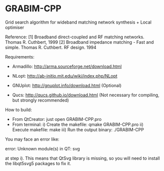# GRABIM-CPP
Grid search algorithm for wideband matching network synthesis + Local optimiser

Reference:
[1] Broadband direct-coupled and RF matching networks. Thomas R. Cuthbert, 1999
[2] Broadband impedance matching - Fast and simple. Thomas R. Cuthbert. RF design. 1994

Requirements:

* Armadillo: http://arma.sourceforge.net/download.html
* NLopt: http://ab-initio.mit.edu/wiki/index.php/NLopt

* GNUplot: http://gnuplot.info/download.html (Optional)
* Qucs: http://qucs.github.io/download.html (Not necessary for compiling, but strongly recommended)

How to build:

* From QtCreator: just open GRABIM-CPP.pro
* From terminal: 
     i)   Create the makefile: qmake GRABIM-CPP.pro
     ii)  Execute makefile: make
     iii) Run the output binary: ./GRABIM-CPP

You may face an error like:

error: Unknown module(s) in QT: svg

at step i). This means that QtSvg library is missing, so you will need to install the libqt5svg5 packages to fix it.

